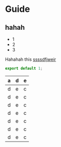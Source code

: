 # Guide

## hahah

* 1
* 2
* 3

Hahahah this [ssssdfjweir](dd)

```js
export default 1;
```

| a   | d   | e   |
| --- | --- | --- |
| d   | e   | c   |
| d   | e   | c   |
| d   | e   | c   |
| d   | e   | c   |
| d   | e   | c   |
| d   | e   | c   |
| d   | e   | c   |
